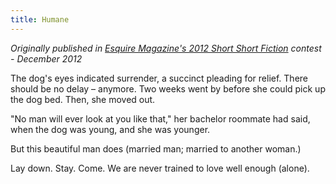 ```yaml
---
title: Humane
---
```


*Originally published in [Esquire Magazine's 2012 Short Short Fiction](https://www.esquire.com/entertainment/books/a18758/short-short-fiction-contest-winners-2012/) contest - December 2012*





The dog's eyes indicated surrender, a succinct pleading for relief. There should be no delay – anymore. Two weeks went by before she could pick up the dog bed. Then, she moved out.

"No man will ever look at you like that," her bachelor roommate had said, when the dog was young, and she was younger.

But this beautiful man does (married man; married to another woman.)

Lay down. Stay. Come. We are never trained to love well enough (alone).



